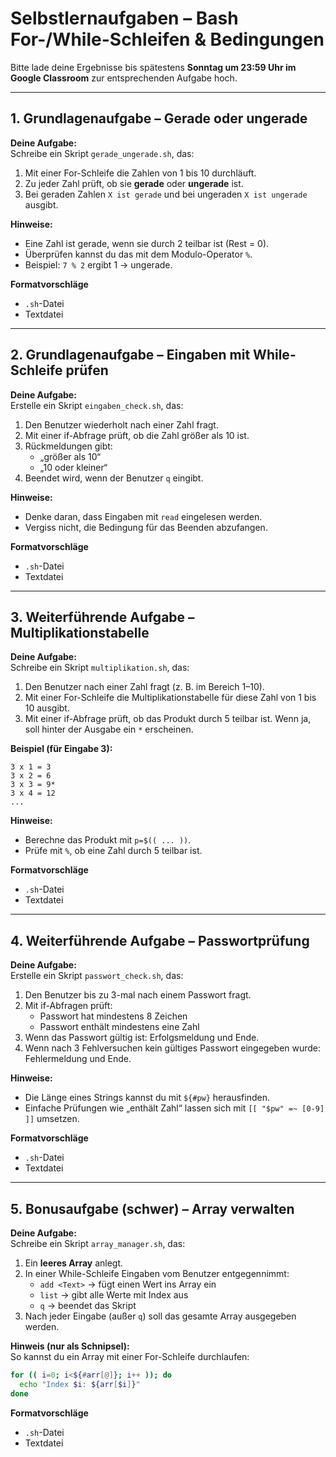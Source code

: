 # Selbstlernaufgaben – Bash For-/While-Schleifen & Bedingungen  

Bitte lade deine Ergebnisse bis spätestens **Sonntag um 23:59 Uhr im Google Classroom** zur entsprechenden Aufgabe hoch.  

---

## 1. Grundlagenaufgabe – Gerade oder ungerade  

**Deine Aufgabe:**  
Schreibe ein Skript `gerade_ungerade.sh`, das:  
1. Mit einer For-Schleife die Zahlen von 1 bis 10 durchläuft.  
2. Zu jeder Zahl prüft, ob sie **gerade** oder **ungerade** ist.  
3. Bei geraden Zahlen `X ist gerade` und bei ungeraden `X ist ungerade` ausgibt.  

**Hinweise:**  
- Eine Zahl ist gerade, wenn sie durch 2 teilbar ist (Rest = 0).  
- Überprüfen kannst du das mit dem Modulo-Operator `%`.  
- Beispiel: `7 % 2` ergibt 1 → ungerade.  

**Formatvorschläge**  
- `.sh`-Datei  
- Textdatei  

---

## 2. Grundlagenaufgabe – Eingaben mit While-Schleife prüfen  

**Deine Aufgabe:**  
Erstelle ein Skript `eingaben_check.sh`, das:  
1. Den Benutzer wiederholt nach einer Zahl fragt.  
2. Mit einer if-Abfrage prüft, ob die Zahl größer als 10 ist.  
3. Rückmeldungen gibt:  
   - „größer als 10“  
   - „10 oder kleiner“  
4. Beendet wird, wenn der Benutzer `q` eingibt.  

**Hinweise:**  
- Denke daran, dass Eingaben mit `read` eingelesen werden.  
- Vergiss nicht, die Bedingung für das Beenden abzufangen.  

**Formatvorschläge**  
- `.sh`-Datei  
- Textdatei  

---

## 3. Weiterführende Aufgabe – Multiplikationstabelle  

**Deine Aufgabe:**  
Schreibe ein Skript `multiplikation.sh`, das:  
1. Den Benutzer nach einer Zahl fragt (z. B. im Bereich 1–10).  
2. Mit einer For-Schleife die Multiplikationstabelle für diese Zahl von 1 bis 10 ausgibt.  
3. Mit einer if-Abfrage prüft, ob das Produkt durch 5 teilbar ist. Wenn ja, soll hinter der Ausgabe ein `*` erscheinen.  

**Beispiel (für Eingabe 3):**  
```
3 x 1 = 3
3 x 2 = 6
3 x 3 = 9*
3 x 4 = 12
...
```  

**Hinweise:**  
- Berechne das Produkt mit `p=$(( ... ))`.  
- Prüfe mit `%`, ob eine Zahl durch 5 teilbar ist.  

**Formatvorschläge**  
- `.sh`-Datei  
- Textdatei  

---

## 4. Weiterführende Aufgabe – Passwortprüfung  

**Deine Aufgabe:**  
Erstelle ein Skript `passwort_check.sh`, das:  
1. Den Benutzer bis zu 3-mal nach einem Passwort fragt.  
2. Mit if-Abfragen prüft:  
   - Passwort hat mindestens 8 Zeichen  
   - Passwort enthält mindestens eine Zahl  
3. Wenn das Passwort gültig ist: Erfolgsmeldung und Ende.  
4. Wenn nach 3 Fehlversuchen kein gültiges Passwort eingegeben wurde: Fehlermeldung und Ende.  

**Hinweise:**  
- Die Länge eines Strings kannst du mit `${#pw}` herausfinden.  
- Einfache Prüfungen wie „enthält Zahl“ lassen sich mit `[[ "$pw" =~ [0-9] ]]` umsetzen.  

**Formatvorschläge**  
- `.sh`-Datei  
- Textdatei  

---

## 5. Bonusaufgabe (schwer) – Array verwalten  

**Deine Aufgabe:**  
Schreibe ein Skript `array_manager.sh`, das:  
1. Ein **leeres Array** anlegt.  
2. In einer While-Schleife Eingaben vom Benutzer entgegennimmt:  
   - `add <Text>` → fügt einen Wert ins Array ein  
   - `list` → gibt alle Werte mit Index aus  
   - `q` → beendet das Skript  
3. Nach jeder Eingabe (außer `q`) soll das gesamte Array ausgegeben werden.  

**Hinweis (nur als Schnipsel):**  
So kannst du ein Array mit einer For-Schleife durchlaufen:  
```bash
for (( i=0; i<${#arr[@]}; i++ )); do
  echo "Index $i: ${arr[$i]}"
done
```  

**Formatvorschläge**  
- `.sh`-Datei  
- Textdatei  
